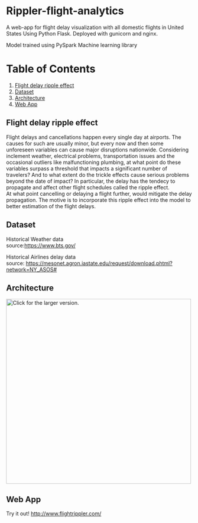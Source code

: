 
# Rippler-flight-analytics

A web-app for flight delay visualization with all domestic flights in United States
Using Python Flask. Deployed with gunicorn and nginx. 

Model trained using PySpark Machine learning library

# Table of Contents
1. [Flight delay ripple effect](README.md#Flight-delay-ripple-effect)
2. [Dataset](README.md#Dataset)
3. [Architecture](README.md#Architecture)
4. [Web App](README.md#Web-App)

## Flight delay ripple effect

Flight delays and cancellations happen every single day at airports. The causes for such are usually minor, but every now and then some unforeseen variables can cause major disruptions nationwide. Considering inclement weather, electrical problems, transportation issues and the occasional outliers like malfunctioning plumbing, at what point do these variables surpass a threshold that impacts a significant number of travelers? And to what extent do the trickle effects cause serious problems beyond the date of impact?
In particular, the delay has the tendecy to propagate and affect other flight schedules called the ripple effect. <br />
At what point cancelling or delaying a flight further, would mitigate the delay propagation. The motive is to incorporate this ripple effect into the model to better estimation of the flight delays.

## Dataset

Historical Weather data <br />
   source:https://www.bts.gov/
   
Historical Airlines delay data   <br />
   source: https://mesonet.agron.iastate.edu/request/download.phtml?network=NY_ASOS#

## Architecture
<a href="https://drive.google.com/file/d/16s0ruRHvLZbXf6ewbD8JGzeBC5j5AZTt/view?usp=sharing"><img src="https://drive.google.com/file/d/16s0ruRHvLZbXf6ewbD8JGzeBC5j5AZTt/view?usp=sharing" style="width: 500px; max-width: 100%; height: auto" title="Click for the larger version." /></a>


## Web App
Try it out!
http://www.flightrippler.com/


